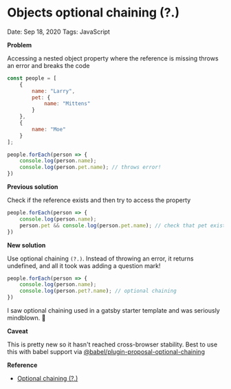 # Objects optional chaining (?.)

Date: Sep 18, 2020
Tags: JavaScript

**Problem**

Accessing a nested object property where the reference is missing throws an error and breaks the code

```jsx
const people = [
	{
		name: "Larry",
		pet: {
			name: "Mittens"
		}
	},
	{
		name: "Moe"
	}
];

people.forEach(person => {
	console.log(person.name);
	console.log(person.pet.name); // throws error!
})
```

**Previous solution**

Check if the reference exists and then try to access the property

```jsx
people.forEach(person => {
	console.log(person.name);
	person.pet && console.log(person.pet.name); // check that pet exists first
})
```

**New solution**

Use optional chaining `(?.)`. Instead of  throwing an error, it returns undefined, and all it took was adding a question mark!

```jsx
people.forEach(person => {
	console.log(person.name);
	console.log(person.pet?.name); // optional chaining
})
```

I saw optional chaining used in a gatsby starter template and was seriously mindblown. 🤯

**Caveat**

This is pretty new so it hasn't reached cross-browser stability. Best to use this with babel support via [@babel/plugin-proposal-optional-chaining](https://babeljs.io/docs/en/babel-plugin-proposal-optional-chaining)

**Reference**

- [Optional chaining (?.)](https://developer.mozilla.org/en-US/docs/Web/JavaScript/Reference/Operators/Optional_chaining)
